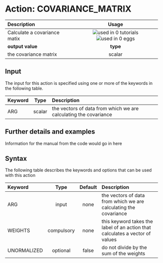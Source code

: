 # Action: COVARIANCE_MATRIX

| Description    | Usage |
|:--------|:--------:|
| Calculate a covariance matix | ![used in 0 tutorials](https://img.shields.io/badge/tutorials-0-red.svg)![used in 0 eggs](https://img.shields.io/badge/nest-0-red.svg)|
 | **output value** | **type** |
| the covariance matrix | scalar |

## Input

The input for this action is specified using one or more of the keywords in the following table.

| Keyword |  Type | Description |
|:--------|:------:|:-----------|
| ARG | scalar | the vectors of data from which we are calculating the covariance |


## Further details and examples 
Information for the manual from the code would go in here 
## Syntax 
The following table describes the keywords and options that can be used with this action 

| Keyword | Type | Default | Description |
|:-------|:----:|:-------:|:-----------|
| ARG | input | none | the vectors of data from which we are calculating the covariance |
| WEIGHTS | compulsory | none | this keyword takes the label of an action that calculates a vector of values |
| UNORMALIZED | optional | false |  do not divide by the sum of the weights |

